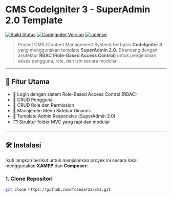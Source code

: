 # CMS CodeIgniter 3 - SuperAdmin 2.0 Template

[![Build Status](https://img.shields.io/badge/build-passing-brightgreen)]()
[![CodeIgniter Version](https://img.shields.io/badge/CodeIgniter-3.x-red)](https://codeigniter.com/)
[![License](https://img.shields.io/badge/license-MIT-blue.svg)](license.txt)

> Project CMS (Content Management System) berbasis **CodeIgniter 3** yang menggunakan template **SuperAdmin 2.0**. Dirancang dengan arsitektur **RBAC (Role-Based Access Control)** untuk pengelolaan akses pengguna, role, dan izin secara modular.

---

## 🚀 Fitur Utama

- 🔐 Login dengan sistem Role-Based Access Control (RBAC)
- 👤 CRUD Pengguna
- 🧩 CRUD Role dan Permission
- 📂 Manajemen Menu Sidebar Dinamis
- 🎨 Template Admin Responsive (SuperAdmin 2.0)
- 🗂️ Struktur folder MVC yang rapi dan modular

---

## 🛠️ Instalasi

Ikuti langkah berikut untuk menjalankan proyek ini secara lokal menggunakan **XAMPP** dan **Composer**:

### 1. Clone Repositori
```bash
git clone https://github.com/fcaesar22/cms.git

